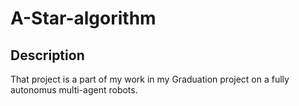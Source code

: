 # A-Star-algorithm
## Description
That project is a part of my work in my Graduation project on a fully autonomus multi-agent robots. 
